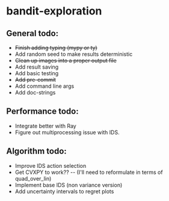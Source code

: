 # bandit-exploration

## General todo:
- ~~Finish adding typing (mypy or ty)~~
- Add random seed to make results deterministic
- ~~Clean up images into a proper output file~~
- Add result saving
- Add basic testing
- ~~Add pre-commit~~
- Add command line args
- Add doc-strings

## Performance todo:
- Integrate better with Ray
- Figure out multiprocessing issue with IDS.

## Algorithm todo:
- Improve IDS action selection
- Get CVXPY to work?? -- (I'll need to reformulate in terms of quad_over_lin)
- Implement base IDS (non variance version)
- Add uncertainty intervals to regret plots
